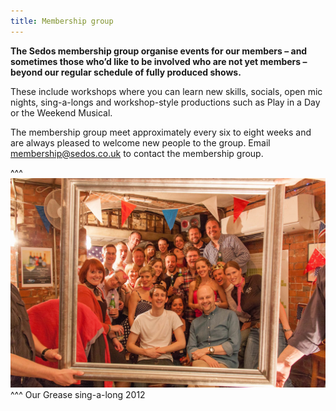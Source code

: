 ```yaml
---
title: Membership group
---
```

**The Sedos membership group organise events for our members – and sometimes those who’d like to be involved who are not yet members – beyond our regular schedule of fully produced shows.**

These include workshops where you can learn new skills, socials, open mic nights, sing-a-longs and workshop-style productions such as Play in a Day or the Weekend Musical.

The membership group meet approximately every six to eight weeks and are always pleased to welcome new people to the group. Email [membership@sedos.co.uk](mailto:membership@sedos.co.uk) to contact the membership group.

^^^
![](/assets/7624611174_87ea168573_k.jpg)
^^^ Our Grease sing-a-long 2012
